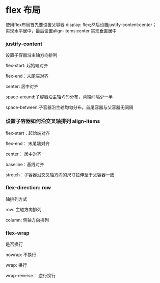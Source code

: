 # flex 布局


使用flex布局首先要设置父容器 display: flex;然后设置justify-content:center；
实现水平居中，最后设置align-items:center 实现垂直居中


### justify-content

设置子容器沿主轴方向排列


flex-start: 起始端对齐

flex-end：末尾端对齐

center: 居中对齐

space-around:子容器沿主轴均匀分布，两端间隔少一半

space-between:子容器沿主轴均匀分布，首尾容器与父容器无间隔




### 设置子容器如何沿交叉轴排列 align-items

flex-start：起始端对齐

flex-end： 末尾端对齐

center： 居中对齐

baseline：基线对齐

stretch：子容器沿交叉轴方向的尺寸拉伸至于父容器一致


### flex-direction: row

轴排列方式


row: 主轴方向排列

column: 侧轴方向排列 


### flex-wrap

是否换行

nowrap: 不换行

wrap: 换行

wrap-reverse： 逆行换行

